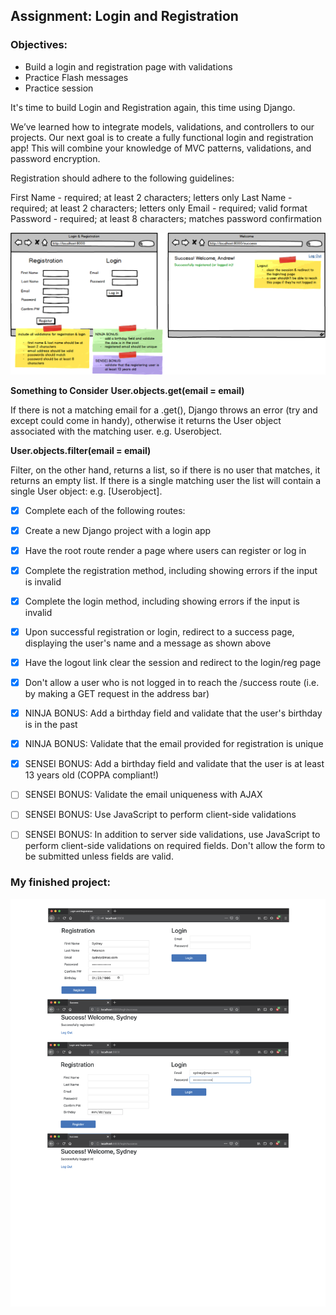 ## Assignment: Login and Registration

### Objectives:

- Build a login and registration page with validations
- Practice Flash messages
- Practice session

It's time to build Login and Registration again, this time using Django.

We’ve learned how to integrate models, validations, and controllers to our projects. Our next goal is to create a fully functional login and registration app! This will combine your knowledge of MVC patterns, validations, and password encryption.

Registration should adhere to the following guidelines:

First Name - required; at least 2 characters; letters only
Last Name - required; at least 2 characters; letters only
Email - required; valid format
Password - required; at least 8 characters; matches password confirmation

![My finished App 1](LoginReg_Django.png)

**Something to Consider**
**User.objects.get(email = email)**

If there is not a matching email for a .get(), Django throws an error (try and except could come in handy), otherwise it returns the User object associated with the matching user. e.g. Userobject.

**User.objects.filter(email = email)**

Filter, on the other hand, returns a list, so if there is no user that matches, it returns an empty list. If there is a single matching user the list will contain a single User object: e.g. [Userobject].

- [x] Complete each of the following routes:

- [x] Create a new Django project with a login app
- [x] Have the root route render a page where users can register or log in
- [x] Complete the registration method, including showing errors if the input is invalid
- [x] Complete the login method, including showing errors if the input is invalid
- [x] Upon successful registration or login, redirect to a success page, displaying the user's name and a message as shown above
- [x] Have the logout link clear the session and redirect to the login/reg page
- [x] Don't allow a user who is not logged in to reach the /success route (i.e. by making a GET request in the address bar)
- [x] NINJA BONUS: Add a birthday field and validate that the user's birthday is in the past
- [x] NINJA BONUS: Validate that the email provided for registration is unique
- [x] SENSEI BONUS: Add a birthday field and validate that the user is at least 13 years old (COPPA compliant!)
- [ ] SENSEI BONUS: Validate the email uniqueness with AJAX
- [ ] SENSEI BONUS: Use JavaScript to perform client-side validations
- [ ] SENSEI BONUS: In addition to server side validations, use JavaScript to perform client-side validations on required fields. Don't allow the form to be submitted unless fields are valid.

### My finished project:

![My finished App 1](my_finished_project.png)
